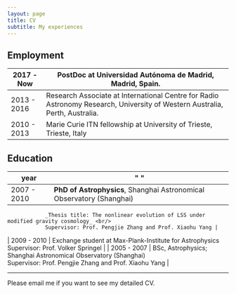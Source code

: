 ```yaml
---
layout: page
title: CV
subtitle: My experiences
---
```


## Employment

| 2017 - Now  | PostDoc at Universidad Autónoma de Madrid, Madrid, Spain.  |
| ----------- | ----------------------------------------------------------------------------- |
| 2013 - 2016 | Research Associate at International Centre for Radio Astronomy Research, University of Western Australia, Perth, Australia. |
| 2010 - 2013 | Marie Curie ITN fellowship at University of Trieste, Trieste, Italy   |


## Education

| year        |    " "                                                                  |
| ----------- | ------------------------------------------------------------------------------------- |
| 2007 - 2010 | **PhD of Astrophysics**, Shanghai Astronomical Observatory (Shanghai)<br/>
                _Thesis title: The nonlinear evolution of LSS under modified gravity cosmology_ <br/>
                Supervisor: Prof. Pengjie Zhang and Prof. Xiaohu Yang |
| 2009 - 2010 | Exchange student at Max-Plank-Institute for Astrophysics <br/>
                Supervisor: Prof. Volker Springel  |
| 2005 - 2007 | BSc, Astrophysics; Shanghai Astronomical Observatory (Shanghai) <br/>
                Supervisor: Prof. Pengjie Zhang and Prof. Xiaohu Yang |
                
* * *

Please email me if you want to see my detailed CV.
